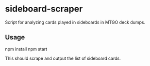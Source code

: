 # sideboard-scraper
Script for analyzing cards played in sideboards in MTGO deck dumps.

## Usage

  npm install
  npm start
  
This should scrape and output the list of sideboard cards.
